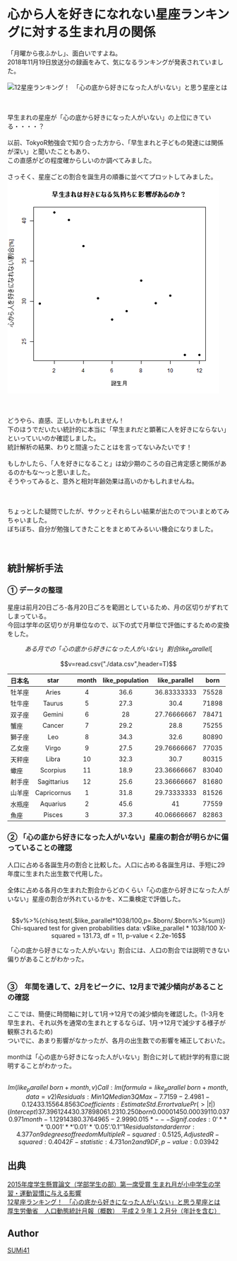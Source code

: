 心から人を好きになれない星座ランキングに対する生まれ月の関係
====

「月曜から夜ふかし」、面白いですよね。<br>
2018年11月19日放送分の録画をみて、気になるランキングが発表されていました。<br>
<br>
![12星座ランキング！　「心の底から好きになった人がいない」と思う星座とは](https://sirabee.com/wp/wp-content/uploads/2018/10/sirabee20181024seiza_kokoronosokokarasuki2-600x395.jpg "12星座ランキング！　「心の底から好きになった人がいない」と思う星座とは")

<br><br>
早生まれの星座が「心の底から好きになった人がいない」の上位にきている・・・・？
<br><br>
以前、TokyoR勉強会で知り合った方から、「早生まれと子どもの発達には関係が深い」と聞いたこともあり、<br>
この直感がどの程度確からしいのか調べてみました。
<br><br>
さっそく、星座ごとの割合を誕生月の順番に並べてプロットしてみました。
![plot.png](./image/plot.png "plot.png")

<br><br>
どうやら、直感、正しいかもしれません！<br>
下のほうでだいたい統計的に本当に「早生まれだと顕著に人を好きにならない」といっていいのか確認しました。<br>
統計解析の結果、わりと間違ったことはを言ってないみたいです！
<br><br>
もしかしたら、「人を好きになること」は幼少期のころの自己肯定感と関係があるのかもな～っと思いました。<br>
そうやってみると、意外と相対年齢効果は高いのかもしれませんね。

<br><br>
ちょっとした疑問でしたが、サクッとそれらしい結果が出たのでついまとめてみちゃいました。<br>
ぼちぼち、自分が勉強してきたことをまとめてみるいい機会になりました。
<br><br><br>

## 統計解析手法
### ① データの整理
星座は前月20日ごろ-各月20日ごろを範囲としているため、月の区切りがずれてしまっている。<br>
今回は学年の区切りが月単位なので、以下の式で月単位で評価にするための変換をした。<br>
```math
ある月での「心の底から好きになった人がいない」割合 like_parallel[%] = その月の星座での割合[%] *20日/30日 + 前月の星座での割合[%] *10日/30日 
```

```math
v=read.csv("./data.csv",header=T)
```

|日本名 |star |month |like_population |like_parallel |born|
|---|:-:|:-:|:-:|:-:|:-:|
|牡羊座 |Aries |4 |36.6 |36.83333333 |75528|
|牡牛座 |Taurus |5 |27.3 |30.4 |71898|
|双子座 |Gemini |6 |28 |27.76666667 |78471|
|蟹座 |Cancer |7 |29.2 |28.8 |75255|
|獅子座 |Leo |8 |34.3 |32.6 |80890|
|乙女座 |Virgo |9 |27.5 |29.76666667 |77035|
|天秤座 |Libra |10 |32.3 |30.7 |80315|
|蠍座 |Scorpius |11 |18.9 |23.36666667 |83040|
|射手座 |Sagittarius |12 |25.6 |23.36666667 |81680|
|山羊座 |Capricornus |1 |31.8 |29.73333333 |81526|
|水瓶座 |Aquarius |2 |45.6 |41 |77559|
|魚座 |Pisces |3 |37.3 |40.06666667 |82863|


### ② 「心の底から好きになった人がいない」星座の割合が明らかに偏っていることの確認
人口に占める各誕生月の割合と比較した。人口に占める各誕生月は、手短に29年度に生まれた出生数で代用した。
<br><br>
全体に占める各月の生まれた割合からどのくらい「心の底から好きになった人がいない」星座の割合が外れているかを、Χ二乗検定で評価した。
<br><br>
```math
v%>%{chisq.test(.$like_parallel*1038/100,p=.$born/.$born%>%sum)}
        Chi-squared test for given probabilities

data:  v$like_parallel * 1038/100
X-squared = 131.73, df = 11, p-value < 2.2e-16
```

「心の底から好きになった人がいない」割合には、人口の割合では説明できない偏りがあることがわかった。
<br><br>

### ③　年間を通して、2月をピークに、12月まで減少傾向があることの確認
ここでは、簡便に時間軸に対して1月→12月での減少傾向を確認した。(1-3月を早生まれ、それ以外を通常の生まれとするならば、1月→12月で減少する様子が観察されるため)<br>
ついでに、あまり影響がなかったが、各月の出生数での影響を補正しておいた。
<br><br>
monthは「心の底から好きになった人がいない」割合に対して統計学的有意に説明することがわかった。<br>
<br>
```math
lm(like_parallel~born+month,v)%>%summary

Call:
lm(formula = like_parallel ~ born + month, data = v2)

Residuals:
    Min      1Q  Median      3Q     Max 
-7.7159 -2.4981 -0.1243  3.1556  4.8563 

Coefficients:
              Estimate Std. Error t value Pr(>|t|)  
(Intercept) 37.3961244 30.3789806   1.231    0.250  
born         0.0000145  0.0003911   0.037    0.971  
month       -1.1291438  0.3764965  -2.999    0.015 *
---
Signif. codes:  0 ‘***’ 0.001 ‘**’ 0.01 ‘*’ 0.05 ‘.’ 0.1 ‘ ’ 1

Residual standard error: 4.377 on 9 degrees of freedom
Multiple R-squared:  0.5125,    Adjusted R-squared:  0.4042 
F-statistic: 4.731 on 2 and 9 DF,  p-value: 0.03942
```


## 出典
[2015年度学生懸賞論文（学部学生の部）第一席受賞 生まれ月が小中学生の学習・運動習慣に与える影響](https://www.waseda.jp/fcom/soc/assets/uploads/2016/11/wcom447-448_03.pdf)<br>
[12星座ランキング！　「心の底から好きになった人がいない」と思う星座とは](https://sirabee.com/2018/11/03/20161847984/)<br>
[厚生労働省　人口動態統計月報（概数）　平成２９年１２月分（年計を含む）](https://www.mhlw.go.jp/toukei/saikin/hw/jinkou/geppo/m2017/dl/all2912.pdf)<br>


## Author
[SUMi41](https://github.com/SUMi41)
